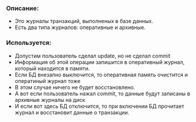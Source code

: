 ### Описание: 
  - Это журналы транзакций, выполненых в базе данных.
  - Есть два типа журналов: оперативные и архивные.

### Используется:
  - Допустим пользователь сделал update, но не сделал commit
  - Информация об этой операции запишится в оперативный журнал, который находится в памяти.
  - Если БД внезапно выключится, то оперативная память очистится и оператиный журнал тоже
  - В этом случае ничего не будет восстановлено.
  - А вот если пользователь нажал commit, то данные будут записаны в архивные журналы на диск
  - И если вот здесь БД отключится, то при включении БД прочитает журнал и восстановит данные о транзакции. 